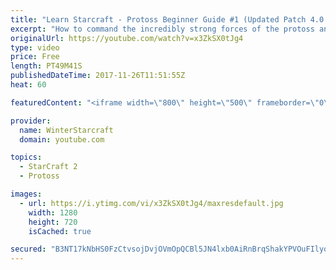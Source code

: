 ```yaml
---
title: "Learn Starcraft - Protoss Beginner Guide #1 (Updated Patch 4.0 FREE TO PLAY)"
excerpt: "How to command the incredibly strong forces of the protoss and cover weaknesses against the other inferior races. Updated for patch 4.0! This guide is not intended for COMPLETELY new players, but those who have played several games/campaign missions and grasp the very basics."
originalUrl: https://youtube.com/watch?v=x3ZkSX0tJg4
type: video
price: Free
length: PT49M41S
publishedDateTime: 2017-11-26T11:51:55Z
heat: 60

featuredContent: "<iframe width=\"800\" height=\"500\" frameborder=\"0\" src=\"https://www.youtube.com/embed/x3ZkSX0tJg4\" allow=\"accelerometer; autoplay; encrypted-media; gyroscope; picture-in-picture\" allowfullscreen></iframe>"

provider:
  name: WinterStarcraft
  domain: youtube.com

topics:
  - StarCraft 2
  - Protoss

images:
  - url: https://i.ytimg.com/vi/x3ZkSX0tJg4/maxresdefault.jpg
    width: 1280
    height: 720
    isCached: true

secured: "B3NT17kNbHS0FzCtvsojDvjOVmOpQCBl5JN4lxb0AiRnBrqShakYPVOuFIlyqWgtzdyuWfYhz/1TfV8xclpOKKJFSqtNsegDBdSSGP+oOpQ43uwR7FYvFYfWYIpuRXaSl6hXyU9WIvUvtfsVX6AITPduRJv8hnc6aVh2ws2UcdVyjHeEK/yGiGqZ0WT4oTTsGJdEEGoa8wlScaHOkD0ETSc7fOnJSi4VcgVE82+8V7lqC9FIonjDDDuKbSfm/0MX/l7HQlpn9hHfv7cdrgmHrqv7bEXoXaE10BKEoArnS+Pb/8585Ax64LFPGqi+5Dto4bPeHfhfKqCfC9HFYf5O7EwysVu/6foM+kAyoDvcXkG8+O7bx22g9BL0NQ+tos07AZZlJz3RwDC6UrRfLOzs1rUlfkE5YQXEAiLBLsJpUkIMZFngz4RT59Ux/KC2Igwi;KsPpLQFEFlxjsHbgmDu9mw=="
---
```


